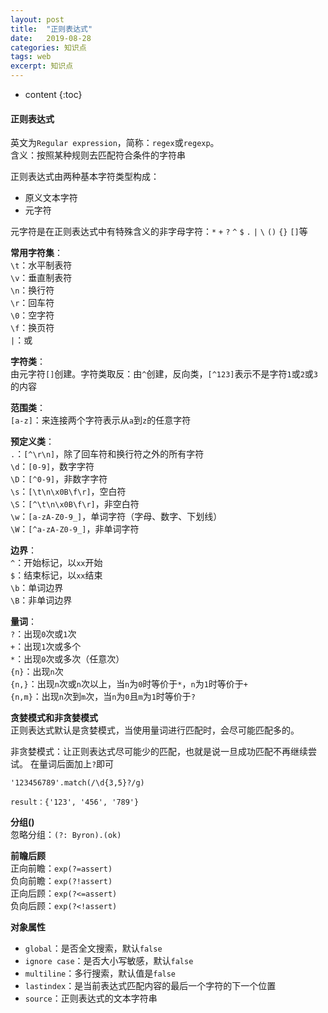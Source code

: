```yaml
---
layout: post
title:  "正则表达式"
date:   2019-08-28
categories: 知识点
tags: web
excerpt: 知识点
---
```


* content
{:toc}

#### 正则表达式
英文为`Regular expression`，简称：`regex`或`regexp`。  
含义：按照某种规则去匹配符合条件的字符串

正则表达式由两种基本字符类型构成：
- 原义文本字符
- 元字符

元字符是在正则表达式中有特殊含义的非字母字符：`*` `+` `?` `^` `$` `.` `|` `\` `()` `{}` `[]`等

**常用字符集**：  
`\t`：水平制表符  
`\v`：垂直制表符  
`\n`：换行符  
`\r`：回车符  
`\0`：空字符  
`\f`：换页符  
`|`：或

**字符类**：  
由元字符`[]`创建。字符类取反：由`^`创建，反向类，`[^123]`表示不是字符`1`或`2`或`3`的内容

**范围类**：  
`[a-z]`：来连接两个字符表示从`a`到`z`的任意字符

**预定义类**：  
`.`：`[^\r\n]`，除了回车符和换行符之外的所有字符  
`\d`：`[0-9]`，数字字符  
`\D`：`[^0-9]`，非数字字符  
`\s`：`[\t\n\x0B\f\r]`，空白符  
`\S`：`[^\t\n\x0B\f\r]`，非空白符  
`\w`：`[a-zA-Z0-9_]`，单词字符（字母、数字、下划线）  
`\W`：`[^a-zA-Z0-9_]`，非单词字符  

**边界**：  
`^`：开始标记，以`xx`开始  
`$`：结束标记，以`xx`结束  
`\b`：单词边界  
`\B`：非单词边界  

**量词**：  
`?`：出现`0`次或`1`次  
`+`：出现`1`次或多个  
`*`：出现`0`次或多次（任意次）  
`{n}`：出现`n`次  
`{n,}`：出现`n`次或`n`次以上，当`n`为`0`时等价于`*`，`n`为`1`时等价于`+`  
`{n,m}`：出现`n`次到`m`次，当`n`为`0`且`m`为`1`时等价于`?`  

**贪婪模式和非贪婪模式**  
正则表达式默认是贪婪模式，当使用量词进行匹配时，会尽可能匹配多的。

非贪婪模式：让正则表达式尽可能少的匹配，也就是说一旦成功匹配不再继续尝试。
在量词后面加上`?`即可
```
'123456789'.match(/\d{3,5}?/g)

result：{'123', '456', '789'}
```

**分组()**  
忽略分组：`(?: Byron).(ok)`

**前瞻后顾**  
正向前瞻：`exp(?=assert)`  
负向前瞻：`exp(?!assert)`  
正向后顾：`exp(?<=assert)`  
负向后顾：`exp(?<!assert)`  

**对象属性**
- `global`：是否全文搜索，默认`false`
- `ignore case`：是否大小写敏感，默认`false`
- `multiline`：多行搜索，默认值是`false`
- `lastindex`：是当前表达式匹配内容的最后一个字符的下一个位置
- `source`：正则表达式的文本字符串
